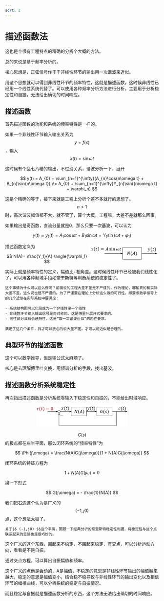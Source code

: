 ```yaml
---
sort: 2
---
```

# 描述函数法

这也是个很有工程特点的精确的分析个大概的方法。

总的来说是基于频率分析的。

核心思想是，正弦信号作于于非线性环节的输出用一次谐波来近似。

用这个思想就可以得到非线性环节的频率特性，这就是描述函数，这时候非线性已经用一个线性系统代替了。可以使用各种频率分析方法进行分析，主要用于分析稳定性和自振，无法给出确切的时间响应。


## 描述函数

首先描述函数的功能和系统的频率特性是一样的。

如果一个非线性环节输入输出关系为$$ y = f(x) $$，输入$$ x(t)=\sin{\omega t} $$

这时候有个乱七八糟的输出，不过没关系，谐波分析一下，展开

$$ y(t) = A_{0} + \sum_{n=1}^{\infty}(A_{n}\cos{n\omega t} + B_{n}\sin{n\omega t})
\\= A_{0} + \sum_{n=1}^{\infty}Y_{n}\sin({n\omega t} + \varphi_n)
$$

这是个精确的等于，接下来就是工程上分析个差不多就行的思想了。$$n>1$$时，高次谐波幅值都不大，就不管了，算个大概，工程嘛，大差不差就那么回事。

如果输出是奇函数，直流分量就是0，那么只要一次基波，可以认为

$$ y(t) \approx y_1(t) = A_{1}\cos{\omega t} + B_{1}\sin{\omega t} = Y_{1}\sin({\omega t} + \varphi_1) $$

<img src="./images/描述函数.jpg" width=230px align="right">

描述函数定义为

$$ N(A)= \frac{Y_1}{A} \angle{\varphi_1} $$

实际上就是频率特性的定义，幅值比+相角差。这时候线性环节已经被我们线性化了，可以用各种频域手段如奈奎斯特等判断系统的稳定性了。

```tip
这个事情为什么可以这么做呢？前面说的工程大差不差是不严谨的，作为理论，哪怕真的和实际大差不差，这么说也是不严谨的。为了严谨要在理论上分析这么做的可行性，即要求数学推导上的几个近似在实际系统中要满足：

- 系统结构图可以化简成为一个非线性串一个线性
- 非线性环节输入输出信号是奇对称的。这是傅里叶展开式要求的。
- 线性部分具有低通特性。这是“取一次谐波近似”的内在要求。

满足了这几个条件，我才可以放心的说大差不差。才可以说近似是合理的。

```

## 典型环节的描述函数


这个可以数学推导，但是输公式太麻烦了。

核心是去理解傅里叶变换，用频谱分析的手段，找出基波。


## 描述函数分析系统稳定性

再次指出描述函数是分析系统零输入下稳定性和自振的，不能给出时域响应。

<center>
    <img src="./images/典型非线性系统.jpg" width=300px>
</center>

$$ G(s) $$的极点都在左半平面，那么闭环系统的“频率特性”为

$$ \Phi(j\omega) = \frac{N(A)G(j\omega)}{1 + N(A)G(j\omega)} $$

闭环系统的特征方程为

$$ 1 + N(A)G(j\omega) = 0 $$

换一下形式

$$ G(j\omega) = - \frac{1}{N(A)} $$

我们把右边这个认为是广义的$$(-1,j0)$$点，这个想法太狠了。

```tip
关于$$ (-1,j0) $$这个事情，回顾一下经典分析的奈奎斯特稳定性判据，将稳定性与这个点联系起来的思路也是很巧妙的。
```


这个广义的这个东西，围起来不稳定，不围起来稳定，有交点，可以分析运动方向，看看是不是自振。

通过交点方程，可以算出自振幅值和频率。

这个广义的点他是会动的，A是幅值，不稳定的意思是非线性环节输出的幅值越来越大，稳定的意思是幅值变小，结合稳不稳导致与非线性环节的输出变化以及相信环节的幅相曲线，可以分析系统的稳定与自振情况。

而且稳定与自振就是描述函数分析的东西，这个方法无法给出确切的时间响应。

